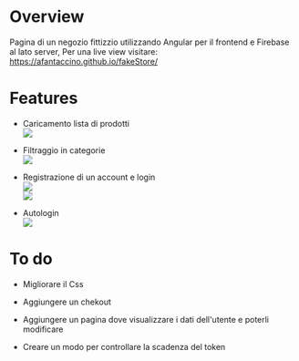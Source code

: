 # Overview

Pagina di un negozio fittizzio utilizzando Angular per il frontend e Firebase al lato server, 
Per una live view visitare: https://afantaccino.github.io/fakeStore/

# Features

- Caricamento lista di prodotti<br>
    ![](https://media.giphy.com/media/oS0lzuZ5UmTg8eb339/giphy.gif)

- Filtraggio in categorie<br>
    ![](https://media.giphy.com/media/7Cb8o46bK2PWfg7qqU/giphy.gif)

- Registrazione di un account e login<br>
    ![](https://media.giphy.com/media/1YstDKoRwbGHJmIGnc/giphy.gif)<br>
    ![](https://media.giphy.com/media/R7jcLBbLB1GdN7LP8z/giphy.gif)

- Autologin<br>
    ![](https://media.giphy.com/media/nqeXrjN6LtJrJ0WGHS/giphy.gif)

# To do

- Migliorare il Css

- Aggiungere un chekout

- Aggiungere un pagina dove visualizzare i dati dell'utente e poterli modificare

- Creare un modo per controllare la scadenza del token